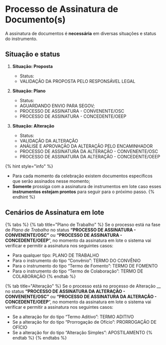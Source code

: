 # Processo de Assinatura de Documento(s)

A assinatura de documentos é **necessária** em diversas situações e status do instrumento.&#x20;

## **Situação e status**

1.  **Situação: Proposta**

    * Status:&#x20;
    * VALIDAÇÃO DA PROPOSTA PELO RESPONSÁVEL LEGAL


2.  **Situação: Plano**

    * Status:&#x20;
    * AGUARDANDO ENVIO PARA SEGOV;
    * PROCESSO DE ASSINATURA - CONVENENTE/OSC
    * PROCESSO DE ASSINATURA - CONCEDENTE/OEEP


3. **Situação: Alteração**
   * Status:&#x20;
   * VALIDAÇÃO DA ALTERAÇÃO&#x20;
   * ANÁLISE E APROVAÇÃO DA ALTERAÇÃO PELO ENCAMINHADOR
   * PROCESSO DE ASSINATURA DA ALTERAÇÃO - CONVENENTE/OSC
   * PROCESSO DE ASSINATURA DA ALTERAÇÃO - CONCEDENTE/OEEP

{% hint style="info" %}
* Para cada momento da celebração existem documentos específicos que serão assinados nesse momento;
* **Somente** prossiga com a assinatura de instrumentos em lote caso esses **instrumentos estejam prontos** para seguir para o próximo passo.
{% endhint %}

## Cenários de Assinatura em lote

{% tabs %}
{% tab title="Plano de Trabalho" %}
Se o processo está na fase de _Plano de Trabalho_ no status **“PROCESSO DE ASSINATURA - CONVENENTE/OSC”** ou **“PROCESSO DE ASSINATURA - CONCEDENTE/OEEP**”, no momento da assinatura em lote o sistema vai verificar e permitir a assinatura nos seguintes casos:&#x20;

* Para qualquer tipo: PLANO DE TRABALHO&#x20;
* Para o instrumento do tipo “Convênio”: TERMO DO CONVÊNIO
* Para o instrumento do tipo “Termo de Fomento”: TERMO DE FOMENTO
* Para o instrumento do tipo “Termo de Colaboração”: TERMO DE COLABORAÇÃO
{% endtab %}

{% tab title="Alteração" %}
Se o processo está no processo de Alteração __ no status **“PROCESSO DE ASSINATURA DA ALTERAÇÃO - CONVENENTE/OSC”** ou **“PROCESSO DE ASSINATURA DA ALTERAÇÃO - CONCEDENTE/OEEP**”, no momento da assinatura em lote o sistema vai verificar e permitir a assinatura nos seguintes casos:&#x20;

* &#x20;Se a alteração for do tipo “Termo Aditivo”:  TERMO ADITIVO
* Se a alteração for do tipo “Prorrogação de Ofício”: PRORROGAÇÃO DE OFÍCIO
* Se a alteração for do tipo “Alteração Simples”:  APOSTILAMENTO
{% endtab %}
{% endtabs %}
